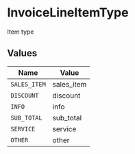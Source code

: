 # InvoiceLineItemType

Item type


## Values

| Name         | Value        |
| ------------ | ------------ |
| `SALES_ITEM` | sales_item   |
| `DISCOUNT`   | discount     |
| `INFO`       | info         |
| `SUB_TOTAL`  | sub_total    |
| `SERVICE`    | service      |
| `OTHER`      | other        |
